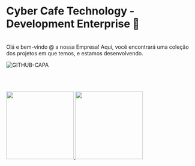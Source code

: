 <h1>Cyber Cafe Technology - Development Enterprise 👋</h1> <br>
Olá e bem-vindo @ a nossa Empresa! Aqui, você encontrará uma coleção dos projetos em que temos, 
e estamos desenvolvendo.

 ![GITHUB-CAPA](https://github.com/DEV-Cafe096/CapaGitHub/blob/main/Untitled%20design%20(3).gif) 

 
<br><br>
<div>
  <a href="https://github.com/CyberCafeTechnology">
  <img height="180em" src="https://github-readme-stats.vercel.app/api?username=Robson-Jorge&show_icons=true&theme=tokyonight&include_all_commits=true&count_private=true"/>
  <img height="180em" src="https://github-readme-stats.vercel.app/api/top-langs/?username=Robson-Jorge&layout=compact&langs_count=6&theme=tokyonight"/>
</div>
